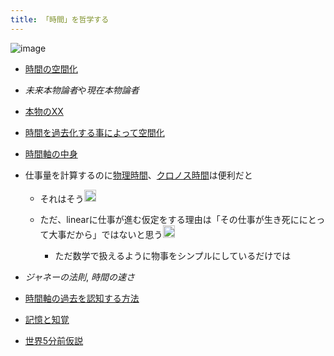 ```yaml
---
title: 「時間」を哲学する
---
```


![image](https://gyazo.com/af2652c00520558176ee19c76feb2502/thumb/1000)

* [時間の空間化](%E6%99%82%E9%96%93%E3%81%AE%E7%A9%BA%E9%96%93%E5%8C%96.md)

* *未来本物論者*や*現在本物論者*

* [本物のXX](%E6%9C%AC%E7%89%A9%E3%81%AEXX.md)

* [時間を過去化する事によって空間化](%E6%99%82%E9%96%93%E3%82%92%E9%81%8E%E5%8E%BB%E5%8C%96%E3%81%99%E3%82%8B%E4%BA%8B%E3%81%AB%E3%82%88%E3%81%A3%E3%81%A6%E7%A9%BA%E9%96%93%E5%8C%96.md)

* [時間軸の中身](%E6%99%82%E9%96%93%E8%BB%B8%E3%81%AE%E4%B8%AD%E8%BA%AB.md)

* 仕事量を計算するのに[物理時間](%E7%89%A9%E7%90%86%E6%99%82%E9%96%93.md)、[クロノス時間](%E3%82%AF%E3%83%AD%E3%83%8E%E3%82%B9%E6%99%82%E9%96%93.md)は便利だと
  
  * それはそう<img src='https://scrapbox.io/api/pages/blu3mo-public/blu3mo/icon' alt='blu3mo.icon' height="19.5"/>
  * ただ、linearに仕事が進む仮定をする理由は「その仕事が生き死ににとって大事だから」ではないと思う<img src='https://scrapbox.io/api/pages/blu3mo-public/blu3mo/icon' alt='blu3mo.icon' height="19.5"/>

    * ただ数学で扱えるように物事をシンプルにしているだけでは
* *ジャネーの法則*, *時間の速さ*

* [時間軸の過去を認知する方法](%E6%99%82%E9%96%93%E8%BB%B8%E3%81%AE%E9%81%8E%E5%8E%BB%E3%82%92%E8%AA%8D%E7%9F%A5%E3%81%99%E3%82%8B%E6%96%B9%E6%B3%95.md)

* [記憶と知覚](%E8%A8%98%E6%86%B6%E3%81%A8%E7%9F%A5%E8%A6%9A.md)

* [世界5分前仮説](%E4%B8%96%E7%95%8C5%E5%88%86%E5%89%8D%E4%BB%AE%E8%AA%AC.md)
